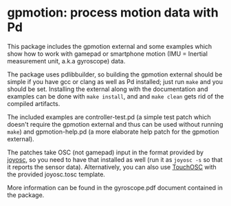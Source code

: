 # gpmotion: process motion data with Pd

This package includes the gpmotion external and some examples which show how to work with gamepad or smartphone motion (IMU = Inertial measurement unit, a.k.a gyroscope) data.

The package uses pdlibbuilder, so building the gpmotion external should be simple if you have gcc or clang as well as Pd installed; just run `make` and you should be set. Installing the external along with the documentation and examples can be done with `make install`, and and `make clean` gets rid of the compiled artifacts.

The included examples are controller-test.pd (a simple test patch which doesn't require the gpmotion external and thus can be used without running `make`) and gpmotion-help.pd (a more elaborate help patch for the gpmotion external).

The patches take OSC (not gamepad) input in the format provided by [joyosc](https://github.com/danomatika/joyosc), so you need to have that installed as well (run it as `joyosc -s` so that it reports the sensor data). Alternatively, you can also use [TouchOSC](https://hexler.net/touchosc) with the provided joyosc.tosc template.

More information can be found in the gyroscope.pdf document contained in the package.